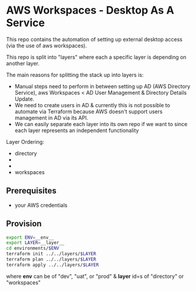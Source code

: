 # AWS Workspaces - Desktop As A Service

This repo contains the automation of setting up external desktop access (via the use of aws workspaces).

This repo is split into "layers" where each a specific layer is depending on another layer.

The main reasons for splitting the stack up into layers is:

- Manual steps need to perform in between setting up AD (AWS Directory Service), aws Workspaces < AD User Management & Directory Details Update.
- We need to create users in AD & currently this is not possible to automate via Terraform because AWS doesn't support users management in AD via its API.
- We can easily separate each layer into its own repo if we want to since each layer represents an independent functionality

Layer Ordering:

- directory
- <manual step: Create User in AD>
- <manual step: Update AD details>
- workspaces

## Prerequisites

- your AWS credentials

## Provision

```bash
export ENV=__env__
export LAYER=__layer__
cd environments/$ENV
terraform init ../../layers/$LAYER
terraform plan ../../layers/$LAYER
terraform apply ../../layers/$LAYER
```

where __env__ can be of "dev", "uat", or "prod" & __layer__ id=s of "directory" or "workspaces"
